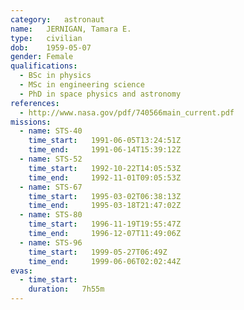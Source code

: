 ```yaml
---
category:	astronaut
name:	JERNIGAN, Tamara E.
type:	civilian
dob:	1959-05-07
gender:	Female
qualifications:
  - BSc in physics
  - MSc in engineering science
  - PhD in space physics and astronomy
references:
  - http://www.nasa.gov/pdf/740566main_current.pdf
missions:
  - name: STS-40
    time_start:   1991-06-05T13:24:51Z
    time_end:     1991-06-14T15:39:12Z
  - name: STS-52
    time_start:   1992-10-22T14:05:53Z
    time_end:     1992-11-01T09:05:53Z
  - name: STS-67
    time_start:   1995-03-02T06:38:13Z
    time_end:     1995-03-18T21:47:02Z
  - name: STS-80
    time_start:   1996-11-19T19:55:47Z
    time_end:     1996-12-07T11:49:06Z
  - name: STS-96
    time_start:   1999-05-27T06:49Z
    time_end:     1999-06-06T02:02:44Z
evas:
  - time_start: 
    duration:   7h55m
---
```

